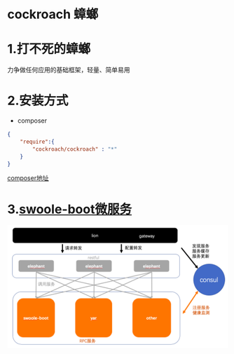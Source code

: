 # cockroach 蟑螂


# 1.打不死的蟑螂

力争做任何应用的基础框架，轻量、简单易用

# 2.安装方式
 
* composer 

```json
{
    "require":{
        "cockroach/cockroach" : "*"
    }
}
```

[composer地址](https://packagist.org/packages/cockroach/cockroach)

# 3.[swoole-boot微服务](https://github.com/swoole-boot/swoole-boot)

![架构图](https://github.com/swoole-boot/swoole-boot/blob/master/swoole-boot-micro-server.png?raw=true)
